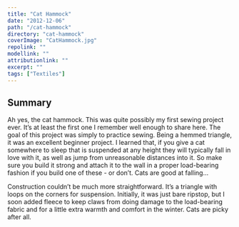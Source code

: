```yaml
---
title: "Cat Hammock"
date: "2012-12-06"
path: "/cat-hammock"
directory: "cat-hammock"
coverImage: "CatHammock.jpg"
repolink: ""
modellink: ""
attributionlink: ""
excerpt: ""
tags: ["Textiles"]
---
```


## Summary

Ah yes, the cat hammock. This was quite possibly my first sewing project ever. It’s at least the first one I remember well enough to share here. The goal of this project was simply to practice sewing. Being a hemmed triangle, it was an excellent beginner project. I learned that, if you give a cat somewhere to sleep that is suspended at any height they will typically fall in love with it, as well as jump from unreasonable distances into it. So make sure you build it strong and attach it to the wall in a proper load-bearing fashion if you build one of these - or don’t. Cats are good at falling…

Construction couldn’t be much more straightforward. It’s a triangle with loops on the corners for suspension. Initially, it was just bare ripstop, but I soon added fleece to keep claws from doing damage to the load-bearing fabric and for a little extra warmth and comfort in the winter. Cats are picky after all.
